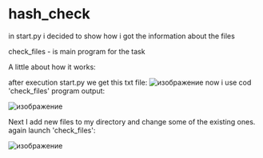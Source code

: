 # hash_check

in start.py i decided to show how i got the information about the files

check_files - is main program  for the task

A little about how it works:

after execution start.py we get this txt file:
![изображение](https://user-images.githubusercontent.com/56606814/111076839-28be0200-84ff-11eb-88a7-742cd109b819.png)
now i use cod 'check_files'
program output:

![изображение](https://user-images.githubusercontent.com/56606814/111076890-5c992780-84ff-11eb-983f-72dccdbe1e21.png)

Next I add new files to my directory and change some of the existing ones. 
again launch 'check_files':

![изображение](https://user-images.githubusercontent.com/56606814/111076958-9f5aff80-84ff-11eb-9929-83629bba93db.png)
